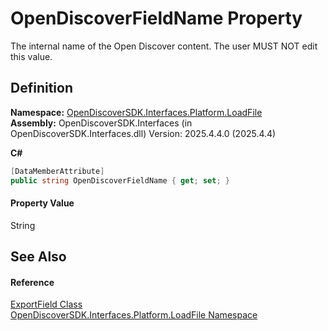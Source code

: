 # OpenDiscoverFieldName Property


The internal name of the Open Discover content. The user MUST NOT edit this value.



## Definition
**Namespace:** <a href="64ba929d-e4db-0192-acbb-9e65aff4a599">OpenDiscoverSDK.Interfaces.Platform.LoadFile</a>  
**Assembly:** OpenDiscoverSDK.Interfaces (in OpenDiscoverSDK.Interfaces.dll) Version: 2025.4.4.0 (2025.4.4)

**C#**
``` C#
[DataMemberAttribute]
public string OpenDiscoverFieldName { get; set; }
```



#### Property Value
String

## See Also


#### Reference
<a href="14b346a1-a63a-760e-7764-a96fc4a66bf3">ExportField Class</a>  
<a href="64ba929d-e4db-0192-acbb-9e65aff4a599">OpenDiscoverSDK.Interfaces.Platform.LoadFile Namespace</a>  
